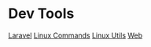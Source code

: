 
# Dev Tools

[Laravel](Laravel)
[Linux Commands](Linux_Commands)
[Linux Utils](Linux_Utils)
[Web](Web)
